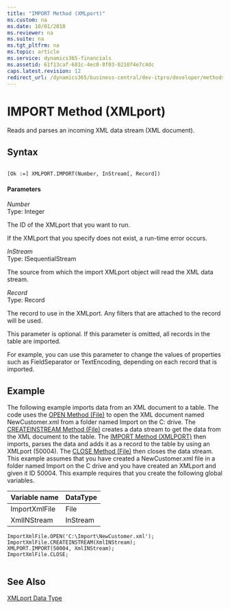 ```yaml
---
title: "IMPORT Method (XMLport)"
ms.custom: na
ms.date: 10/01/2018
ms.reviewer: na
ms.suite: na
ms.tgt_pltfrm: na
ms.topic: article
ms.service: dynamics365-financials
ms.assetid: 61f13caf-681c-4ec0-8f03-021074e7c4dc
caps.latest.revision: 12
redirect_url: /dynamics365/business-central/dev-itpro/developer/methods-auto/library
---
```


 

# IMPORT Method (XMLport)
Reads and parses an incoming XML data stream \(XML document\).  
  
## Syntax  
  
```  
  
[Ok :=] XMLPORT.IMPORT(Number, InStream[, Record])  
```  
  
#### Parameters  
 *Number*  
 Type: Integer  
  
 The ID of the XMLport that you want to run.  
  
 If the XMLport that you specify does not exist, a run-time error occurs.  
  
 *InStream*  
 Type: ISequentialStream  
  
 The source from which the import XMLport object will read the XML data stream.  
  
 *Record*  
 Type: Record  
  
 The record to use in the XMLport. Any filters that are attached to the record will be used.  
  
 This parameter is optional. If this parameter is omitted, all records in the table are imported.  
  
 For example, you can use this parameter to change the values of properties such as FieldSeparator or TextEncoding, depending on each record that is imported.  
  
## Example  
 The following example imports data from an XML document to a table. The code uses the [OPEN Method \(File\)](devenv-OPEN-Method-File.md) to open the XML document named NewCustomer.xml from a folder named Import on the C: drive. The [CREATEINSTREAM Method \(File\)](devenv-CREATEINSTREAM-Method-File.md) creates a data stream to get the data from the XML document to the table. The [IMPORT Method \(XMLPORT\)](devenv-IMPORT-Method-XMLport.md) then imports, parses the data and adds it as a record to the table by using an XMLport \(50004\). The [CLOSE Method \(File\)](devenv-CLOSE-Method-File.md) then closes the data stream. This example assumes that you have created a NewCustomer.xml file in a folder named Import on the C drive and you have created an XMLport and given it ID 50004. This example requires that you create the following global variables.  
  
|Variable name|DataType|  
|-------------------|--------------|  
|ImportXmlFile|File|  
|XmlINStream|InStream|  
  
```  
ImportXmlFile.OPEN('C:\Import\NewCustomer.xml');  
ImportXmlFile.CREATEINSTREAM(XmlINStream);  
XMLPORT.IMPORT(50004, XmlINStream);  
ImportXmlFile.CLOSE;  
  
```  
  
## See Also  
 [XMLport Data Type](../datatypes/devenv-XMLport-Data-Type.md)   
 <!--Links [XMLport Walkthroughs](XMLport-Walkthroughs.md)-->  
